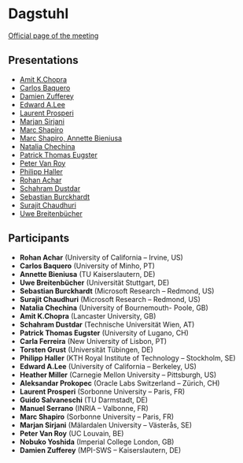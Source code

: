 # Dagstuhl


[Official page of the meeting](https://www.dagstuhl.de/en/program/calendar/semhp/?semnr=19442)

## Presentations

- [Amit K.Chopra](https://github.com/pl4ds/Dagstuhl-2019/blob/master/Chopra-Programming-For-Autonomy.pdf)
- [Carlos Baquero](https://github.com/pl4ds/Dagstuhl-2019/blob/master/dagstuhl2019.pdf)
- [Damien Zufferey](https://github.com/pl4ds/Dagstuhl-2019/blob/master/zufferey-verification.pdf)
- [Edward A.Lee](https://github.com/pl4ds/Dagstuhl-2019/blob/master/Lee-ActorsRevisited_Dagstuhl.pdf)
- [Laurent Prosperi](https://github.com/pl4ds/Dagstuhl-2019/blob/master/Prosperi2019-Dagstuhl-PL4DS.pdf)
- [Marjan Sirjani](https://github.com/pl4ds/Dagstuhl-2019/blob/master/Sirjani-DagstuhlDistributedLanguages-2019.pdf)
- [Marc Shapiro](https://github.com/pl4ds/Dagstuhl-2019/blob/master/shapiro_Continuum.pdf)
- [Marc Shapiro, Annette Bieniusa](https://github.com/pl4ds/Dagstuhl-2019/blob/master/shapiro_JustRightConsistency.pdf)
- [Natalia Chechina](https://github.com/pl4ds/Dagstuhl-2019/blob/master/n-chechina-dagstuhl-2019.pptx)
- [Patrick Thomas Eugster](https://github.com/pl4ds/Dagstuhl-2019/blob/master/Eugster-AEON_PLASMA-DagstuhlPL4DS19.pdf)
- [Peter Van Roy](https://github.com/pl4ds/Dagstuhl-2019/blob/master/VanRoy-Piecewise-Purity.pdf)
- [Philipp Haller](https://github.com/pl4ds/Dagstuhl-2019/blob/master/Haller2019-Dagstuhl-PL4DS.pdf)
- [Rohan Achar](https://github.com/pl4ds/Dagstuhl-2019/blob/master/rohan_GoT.pptx)
- [Schahram Dustdar](https://github.com/pl4ds/Dagstuhl-2019/blob/master/DistributedSystems_Dustdar_29-10-2019_Dagstuhl.pdf)
- [Sebastian Burckhardt](https://github.com/pl4ds/Dagstuhl-2019/blob/master/Burckhardt-Dagstuhl2019-StatefulServerless.pptx)
- [Surajit Chaudhuri](https://github.com/pl4ds/Dagstuhl-2019/blob/master/SurajitChaudhuri_Dagstuhl2019SC.pdf)
- [Uwe Breitenbücher](https://github.com/pl4ds/Dagstuhl-2019/blob/master/DeploymentAutomation-UweBreitenbuecher.pdf)




## Participants
- **Rohan Achar** (University of California – Irvine, US)
- **Carlos Baquero** (University of Minho, PT)
- **Annette Bieniusa** (TU Kaiserslautern, DE)
- **Uwe Breitenbücher** (Universität Stuttgart, DE)
- **Sebastian Burckhardt** (Microsoft Research – Redmond, US)
- **Surajit Chaudhuri** (Microsoft Research – Redmond, US)
- **Natalia Chechina** (University of Bournemouth- Poole, GB)
- **Amit K.Chopra** (Lancaster University, GB)
- **Schahram Dustdar** (Technische Universität Wien, AT)
- **Patrick Thomas Eugster** (University of Lugano, CH)
- **Carla Ferreira** (New University of Lisbon, PT)
- **Torsten Grust** (Universität Tübingen, DE)
- **Philipp Haller** (KTH Royal Institute of Technology – Stockholm, SE)
- **Edward A.Lee** (University of California – Berkeley, US)
- **Heather Miller** (Carnegie Mellon University – Pittsburgh, US)
- **Aleksandar Prokopec** (Oracle Labs Switzerland – Zürich, CH) 
- **Laurent Prosperi** (Sorbonne University – Paris, FR)
- **Guido Salvaneschi** (TU Darmstadt, DE)
- **Manuel Serrano** (INRIA – Valbonne, FR)
- **Marc Shapiro** (Sorbonne University – Paris, FR)
- **Marjan Sirjani** (Mälardalen University – Västerås, SE)
- **Peter Van Roy** (UC Louvain, BE)
- **Nobuko Yoshida** (Imperial College London, GB)
- **Damien Zufferey** (MPI-SWS – Kaiserslautern, DE)

